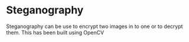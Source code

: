 # Steganography
Steganography can be use to encrypt two images in to one or to decrypt them. This has been built using OpenCV
